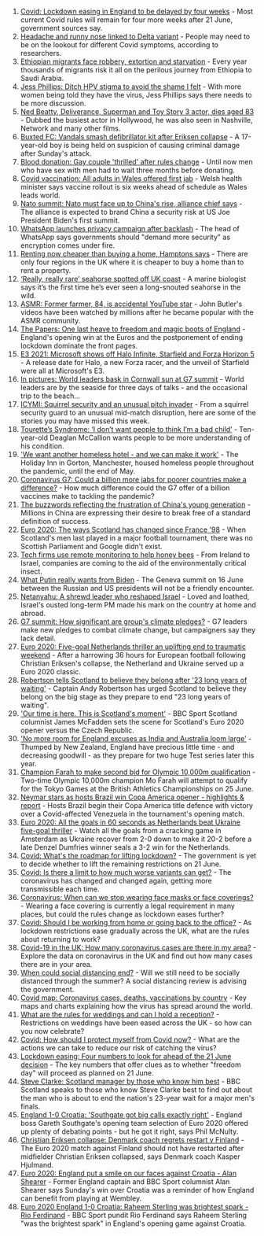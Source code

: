 1. [Covid: Lockdown easing in England to be delayed by four weeks](https://www.bbc.co.uk/news/uk-57464097) - Most current Covid rules will remain for four more weeks after 21 June, government sources say.
2. [Headache and runny nose linked to Delta variant](https://www.bbc.co.uk/news/health-57467051) - People may need to be on the lookout for different Covid symptoms, according to researchers.
3. [Ethiopian migrants face robbery, extortion and starvation](https://www.bbc.co.uk/news/world-africa-57447744) - Every year thousands of migrants risk it all on the perilous journey from Ethiopia to Saudi Arabia.
4. [Jess Phillips: Ditch HPV stigma to avoid the shame I felt](https://www.bbc.co.uk/news/uk-57438881) - With more women being told they have the virus, Jess Phillips says there needs to be more discussion.
5. [Ned Beatty, Deliverance, Superman and Toy Story 3 actor, dies aged 83](https://www.bbc.co.uk/news/entertainment-arts-57467111) - Dubbed the busiest actor in Hollywood, he was also seen in Nashville, Network and many other films.
6. [Buxted FC: Vandals smash defibrillator kit after Eriksen collapse](https://www.bbc.co.uk/news/uk-england-sussex-57466276) - A 17-year-old boy is being held on suspicion of causing criminal damage after Sunday's attack.
7. [Blood donation: Gay couple 'thrilled' after rules change](https://www.bbc.co.uk/news/uk-wales-57445053) - Until now men who have sex with men had to wait three months before donating.
8. [Covid vaccination: All adults in Wales offered first jab](https://www.bbc.co.uk/news/uk-wales-politics-57465899) - Welsh health minister says vaccine rollout is six weeks ahead of schedule as Wales leads world.
9. [Nato summit: Nato must face up to China's rise, alliance chief says](https://www.bbc.co.uk/news/world-europe-57466210) - The alliance is expected to brand China a security risk at US Joe President Biden's first summit.
10. [WhatsApp launches privacy campaign after backlash](https://www.bbc.co.uk/news/technology-57440405) - The head of WhatsApp says governments should "demand more security" as encryption comes under fire.
11. [Renting now cheaper than buying a home, Hamptons says](https://www.bbc.co.uk/news/business-57464534) - There are only four regions in the UK where it is cheaper to buy a home than to rent a property.
12. [‘Really, really rare’ seahorse spotted off UK coast](https://www.bbc.co.uk/news/science-environment-57448237) - A marine biologist says it’s the first time he’s ever seen a long-snouted seahorse in the wild.
13. [ASMR: Former farmer, 84, is accidental YouTube star](https://www.bbc.co.uk/news/uk-england-derbyshire-57402080) - John Butler's videos have been watched by millions after he became popular with the ASMR community.
14. [The Papers: One last heave to freedom and magic boots of England](https://www.bbc.co.uk/news/blogs-the-papers-57464374) - England's opening win at the Euros and the postponement of ending lockdown dominate the front pages.
15. [E3 2021: Microsoft shows off Halo Infinite, Starfield and Forza Horizon 5](https://www.bbc.co.uk/news/technology-57464057) - A release date for Halo, a new Forza racer, and the unveil of Starfield were all at Microsoft's E3.
16. [In pictures: World leaders bask in Cornwall sun at G7 summit](https://www.bbc.co.uk/news/uk-57438878) - World leaders are by the seaside for three days of talks - and the occasional trip to the beach...
17. [ICYMI: Squirrel security and an unusual pitch invader](https://www.bbc.co.uk/news/world-57432086) - From a squirrel security guard to an unusual mid-match disruption, here are some of the stories you may have missed this week.
18. [Tourette’s Syndrome: ‘I don’t want people to think I’m a bad child’](https://www.bbc.co.uk/news/uk-northern-ireland-57435056) - Ten-year-old Deaglan McCallion wants people to be more understanding of his condition.
19. ['We want another homeless hotel - and we can make it work'](https://www.bbc.co.uk/news/stories-57448625) - The Holiday Inn in Gorton, Manchester, housed homeless people throughout the pandemic, until the end of May.
20. [Coronavirus G7: Could a billion more jabs for poorer countries make a difference?](https://www.bbc.co.uk/news/57427877) - How much difference could the G7 offer of a billion vaccines make to tackling the pandemic?
21. [The buzzwords reflecting the frustration of China's young generation](https://www.bbc.co.uk/news/world-asia-china-57328508) - Millions in China are expressing their desire to break free of a standard definition of success.
22. [Euro 2020: The ways Scotland has changed since France '98](https://www.bbc.co.uk/news/uk-scotland-57439470) - When Scotland's men last played in a major football tournament, there was no Scottish Parliament and Google didn't exist.
23. [Tech firms use remote monitoring to help honey bees](https://www.bbc.co.uk/news/business-57397182) - From Ireland to Israel, companies are coming to the aid of the environmentally critical insect.
24. [What Putin really wants from Biden](https://www.bbc.co.uk/news/world-europe-57427055) - The Geneva summit on 16 June between the Russian and US presidents will not be a friendly encounter.
25. [Netanyahu: A shrewd leader who reshaped Israel](https://www.bbc.co.uk/news/world-middle-east-57306615) - Loved and loathed, Israel's ousted long-term PM made his mark on the country at home and abroad.
26. [G7 summit: How significant are group's climate pledges?](https://www.bbc.co.uk/news/science-environment-57462040) - G7 leaders make new pledges to combat climate change, but campaigners say they lack detail.
27. [Euro 2020: Five-goal Netherlands thriller an uplifting end to traumatic weekend](https://www.bbc.co.uk/sport/football/57464514) - After a harrowing 36 hours for European football following Christian Eriksen's collapse, the Netherland and Ukraine served up a Euro 2020 classic.
28. [Robertson tells Scotland to believe they belong after '23 long years of waiting'](https://www.bbc.co.uk/sport/football/51197776) - Captain Andy Robertson has urged Scotland to believe they belong on the big stage as they prepare to end "23 long years of waiting".
29. ['Our time is here. This is Scotland's moment'](https://www.bbc.co.uk/sport/football/57461842) - BBC Sport Scotland columnist James McFadden sets the scene for Scotland's Euro 2020 opener versus the Czech Republic.
30. ['No more room for England excuses as India and Australia loom large'](https://www.bbc.co.uk/sport/cricket/57462910) - Thumped by New Zealand, England have precious little time - and decreasing goodwill - as they prepare for two huge Test series later this year.
31. [Champion Farah to make second bid for Olympic 10,000m qualification](https://www.bbc.co.uk/sport/athletics/57466688) - Two-time Olympic 10,000m champion Mo Farah will attempt to qualify for the Tokyo Games at the British Athletics Championships on 25 June.
32. [Neymar stars as hosts Brazil win Copa America opener - highlights & report](https://www.bbc.co.uk/sport/football/57464117) - Hosts Brazil begin their Copa America title defence with victory over a Covid-affected Venezuela in the tournament's opening match.
33. [Euro 2020: All the goals in 60 seconds as Netherlands beat Ukraine five-goal thriller](https://www.bbc.co.uk/sport/av/football/57461974) - Watch all the goals from a cracking game in Amsterdam as Ukraine recover from 2-0 down to make it 20-2 before a late Denzel Dumfries winner seals a 3-2 win for the Netherlands.
34. [Covid: What's the roadmap for lifting lockdown?](https://www.bbc.co.uk/news/explainers-52530518) - The government is yet to decide whether to lift the remaining restrictions on 21 June.
35. [Covid: Is there a limit to how much worse variants can get?](https://www.bbc.co.uk/news/health-57431420) - The coronavirus has changed and changed again, getting more transmissible each time.
36. [Coronavirus: When can we stop wearing face masks or face coverings?](https://www.bbc.co.uk/news/health-51205344) - Wearing a face covering is currently a legal requirement in many places, but could the rules change as lockdown eases further?
37. [Covid: Should I be working from home or going back to the office?](https://www.bbc.co.uk/news/business-52567567) - As lockdown restrictions ease gradually across the UK, what are the rules about returning to work?
38. [Covid-19 in the UK: How many coronavirus cases are there in my area?](https://www.bbc.co.uk/news/uk-51768274) - Explore the data on coronavirus in the UK and find out how many cases there are in your area.
39. [When could social distancing end?](https://www.bbc.co.uk/news/uk-51506729) - Will we still need to be socially distanced through the summer? A social distancing review is advising the government.
40. [Covid map: Coronavirus cases, deaths, vaccinations by country](https://www.bbc.co.uk/news/world-51235105) - Key maps and charts explaining how the virus has spread around the world.
41. [What are the rules for weddings and can I hold a reception?](https://www.bbc.co.uk/news/explainers-52811509) - Restrictions on weddings have been eased across the UK - so how can you now celebrate?
42. [Covid: How should I protect myself from Covid now?](https://www.bbc.co.uk/news/health-57087517) - What are the actions we can take to reduce our risk of catching the virus?
43. [Lockdown easing: Four numbers to look for ahead of the 21 June decision](https://www.bbc.co.uk/news/57403888) - The key numbers that offer clues as to whether "freedom day" will proceed as planned on 21 June.
44. [Steve Clarke: Scotland manager by those who know him best](https://www.bbc.co.uk/sport/football/54908387) - BBC Scotland speaks to those who know Steve Clarke best to find out about the man who is about to end the nation's 23-year wait for a major men's finals.
45. [England 1-0 Croatia: 'Southgate got big calls exactly right'](https://www.bbc.co.uk/sport/football/57462001) - England boss Gareth Southgate's opening team selection of Euro 2020 offered up plenty of debating points - but he got it right, says Phil McNulty.
46. [Christian Eriksen collapse: Denmark coach regrets restart v Finland](https://www.bbc.co.uk/sport/football/57458978) - The Euro 2020 match against Finland should not have restarted after midfielder Christian Eriksen collapsed, says Denmark coach Kasper Hjulmand.
47. [Euro 2020: England put a smile on our faces against Croatia - Alan Shearer](https://www.bbc.co.uk/sport/football/57436324) - Former England captain and BBC Sport columnist Alan Shearer says Sunday's win over Croatia was a reminder of how England can benefit from playing at Wembley.
48. [Euro 2020 England 1-0 Croatia: Raheem Sterling was brightest spark - Rio Ferdinand](https://www.bbc.co.uk/sport/av/football/57462922) - BBC Sport pundit Rio Ferdinand says Raheem Sterling "was the brightest spark" in England's opening game against Croatia.
